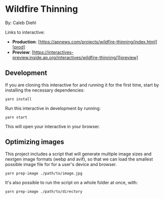 Wildfire Thinning
=================

By: Caleb Diehl

Links to interactive:

* **Production**: [https://apnews.com/projects/wildfire-thinning/index.html][prod]
* **Preview**: [https://interactives-preview.inside.ap.org/interactives/wildfire-thinning/][preview]

## Development

If you are cloning this interactive for and running it for the first time,
start by installing the necessary dependencies:

```shell
yarn install
```

Run this interactive in development by running:

```shell
yarn start
```

This will open your interactive in your browser.

## Optimizing images

This project includes a script that will generate multiple image
sizes and nextgen image formats (webp and avif), so that we can load the smallest possible image file for for a user's device and browser.
```
yarn prep-image ./path/to/image.jpg
```
It's also possible to run the script on a whole folder at once, with:
```
yarn prep-image ./path/to/directory
```




[prod]: https://apnews.com/projects/wildfire-thinning/index.html
[preview]: https://interactives-preview.inside.ap.org/interactives/wildfire-thinning/
